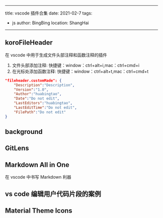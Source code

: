 <!--
 * @Description: description
 * @Version: 1.0
 * @Author: huabingtao
 * @Date: 2021-04-13 12:17:25
 * @LastEditors: huabingtao
 * @LastEditTime: 2021-04-13 14:14:10
 * @FilePath: /hbtblog/docs/_posts/vscode-plugin.md
-->
---
title: vscode 插件合集
date: 2021-02-7
tags:
  - js
author: BingBing
location: ShangHai
---

## koroFileHeader

在 vscode 中用于生成文件头部注释和函数注释的插件

1. 文件头部添加注释: 快捷键：window：ctrl+alt+i,mac：ctrl+cmd+i
2. 在光标处添加函数注释: 快捷键：window：ctrl+alt+t,mac：ctrl+cmd+t
  
```json
"fileheader.customMade": {
    "Description":"Description",
    "Version":"1.0",
    "Author":"huabingtao",
    "Date":"Do not edit",
    "LastEditors":"huabingtao",
    "LastEditTime":"Do not edit",
    "FilePath":"Do not edit"
}
```
## background

## GitLens

## Markdown All in One

在 vscode 中书写 Markdown 利器

## vs code 编辑用户代码片段的案例

## Material Theme Icons
